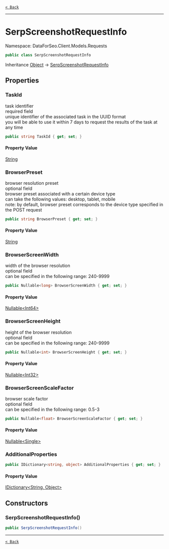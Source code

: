 [`< Back`](./)

---

# SerpScreenshotRequestInfo

Namespace: DataForSeo.Client.Models.Requests

```csharp
public class SerpScreenshotRequestInfo
```

Inheritance [Object](https://docs.microsoft.com/en-us/dotnet/api/system.object) → [SerpScreenshotRequestInfo](./dataforseo.client.models.requests.serpscreenshotrequestinfo)

## Properties

### **TaskId**

task identifier
 <br>required field
 <br>unique identifier of the associated task in the UUID format
 <br>you will be able to use it within 7 days to request the results of the task at any time

```csharp
public string TaskId { get; set; }
```

#### Property Value

[String](https://docs.microsoft.com/en-us/dotnet/api/system.string)<br>

### **BrowserPreset**

browser resolution preset
 <br>optional field
 <br>browser preset associated with a certain device type
 <br>can take the following values: desktop, tablet, mobile
 <br>note: by default, browser preset corresponds to the device type specified in the POST request

```csharp
public string BrowserPreset { get; set; }
```

#### Property Value

[String](https://docs.microsoft.com/en-us/dotnet/api/system.string)<br>

### **BrowserScreenWidth**

width of the browser resolution
 <br>optional field
 <br>can be specified in the following range: 240-9999

```csharp
public Nullable<long> BrowserScreenWidth { get; set; }
```

#### Property Value

[Nullable&lt;Int64&gt;](https://docs.microsoft.com/en-us/dotnet/api/system.nullable-1)<br>

### **BrowserScreenHeight**

height of the browser resolution
 <br>optional field
 <br>can be specified in the following range: 240-9999

```csharp
public Nullable<int> BrowserScreenHeight { get; set; }
```

#### Property Value

[Nullable&lt;Int32&gt;](https://docs.microsoft.com/en-us/dotnet/api/system.nullable-1)<br>

### **BrowserScreenScaleFactor**

browser scale factor
 <br>optional field
 <br>can be specified in the following range: 0.5-3

```csharp
public Nullable<float> BrowserScreenScaleFactor { get; set; }
```

#### Property Value

[Nullable&lt;Single&gt;](https://docs.microsoft.com/en-us/dotnet/api/system.nullable-1)<br>

### **AdditionalProperties**

```csharp
public IDictionary<string, object> AdditionalProperties { get; set; }
```

#### Property Value

[IDictionary&lt;String, Object&gt;](https://docs.microsoft.com/en-us/dotnet/api/system.collections.generic.idictionary-2)<br>

## Constructors

### **SerpScreenshotRequestInfo()**

```csharp
public SerpScreenshotRequestInfo()
```

---

[`< Back`](./)
